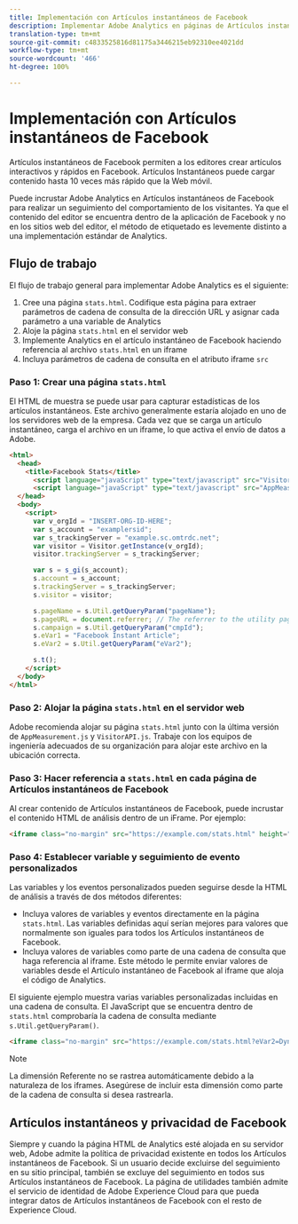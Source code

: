 ```yaml
---
title: Implementación con Artículos instantáneos de Facebook
description: Implementar Adobe Analytics en páginas de Artículos instantáneos de Facebook.
translation-type: tm+mt
source-git-commit: c4833525816d81175a3446215eb92310ee4021dd
workflow-type: tm+mt
source-wordcount: '466'
ht-degree: 100%

---
```



# Implementación con Artículos instantáneos de Facebook

Artículos instantáneos de Facebook permiten a los editores crear artículos interactivos y rápidos en Facebook. Artículos Instantáneos puede cargar contenido hasta 10 veces más rápido que la Web móvil.

Puede incrustar Adobe Analytics en Artículos instantáneos de Facebook para realizar un seguimiento del comportamiento de los visitantes. Ya que el contenido del editor se encuentra dentro de la aplicación de Facebook y no en los sitios web del editor, el método de etiquetado es levemente distinto a una implementación estándar de Analytics.

## Flujo de trabajo

El flujo de trabajo general para implementar Adobe Analytics es el siguiente:

1. Cree una página `stats.html`. Codifique esta página para extraer parámetros de cadena de consulta de la dirección URL y asignar cada parámetro a una variable de Analytics
1. Aloje la página `stats.html` en el servidor web
1. Implemente Analytics en el artículo instantáneo de Facebook haciendo referencia al archivo `stats.html` en un iframe
1. Incluya parámetros de cadena de consulta en el atributo iframe `src`

### Paso 1: Crear una página `stats.html`

El HTML de muestra se puede usar para capturar estadísticas de los artículos instantáneos. Este archivo generalmente estaría alojado en uno de los servidores web de la empresa. Cada vez que se carga un artículo instantáneo, carga el archivo en un iframe, lo que activa el envío de datos a Adobe.

```html
<html>
  <head>
    <title>Facebook Stats</title>
      <script language="javaScript" type="text/javascript" src="VisitorAPI.js"></script>
      <script language="javaScript" type="text/javascript" src="AppMeasurement.js"></script>
  </head>
  <body>
    <script>
      var v_orgId = "INSERT-ORG-ID-HERE";
      var s_account = "examplersid";
      var s_trackingServer = "example.sc.omtrdc.net";
      var visitor = Visitor.getInstance(v_orgId);
      visitor.trackingServer = s_trackingServer;

      var s = s_gi(s_account);
      s.account = s_account;
      s.trackingServer = s_trackingServer;
      s.visitor = visitor;

      s.pageName = s.Util.getQueryParam("pageName");
      s.pageURL = document.referrer; // The referrer to the utility page is the parent frame
      s.campaign = s.Util.getQueryParam("cmpId");
      s.eVar1 = "Facebook Instant Article";
      s.eVar2 = s.Util.getQueryParam("eVar2");

      s.t();
    </script>
  </body>
</html>
```

### Paso 2: Alojar la página `stats.html` en el servidor web

Adobe recomienda alojar su página `stats.html` junto con la última versión de `AppMeasurement.js` y `VisitorAPI.js`. Trabaje con los equipos de ingeniería adecuados de su organización para alojar este archivo en la ubicación correcta.

### Paso 3: Hacer referencia a `stats.html` en cada página de Artículos instantáneos de Facebook

Al crear contenido de Artículos instantáneos de Facebook, puede incrustar el contenido HTML de análisis dentro de un iFrame. Por ejemplo:

```html
<iframe class="no-margin" src="https://example.com/stats.html" height="0"></iframe>
```

### Paso 4: Establecer variable y seguimiento de evento personalizados

Las variables y los eventos personalizados pueden seguirse desde la HTML de análisis a través de dos métodos diferentes:

* Incluya valores de variables y eventos directamente en la página `stats.html`. Las variables definidas aquí serían mejores para valores que normalmente son iguales para todos los Artículos instantáneos de Facebook.
* Incluya valores de variables como parte de una cadena de consulta que haga referencia al iframe. Este método le permite enviar valores de variables desde el Artículo instantáneo de Facebook al iframe que aloja el código de Analytics.

El siguiente ejemplo muestra varias variables personalizadas incluidas en una cadena de consulta. El JavaScript que se encuentra dentro de `stats.html` comprobaría la cadena de consulta mediante `s.Util.getQueryParam()`.

```html
<iframe class="no-margin" src="https://example.com/stats.html?eVar2=Dynamic%20article%20title&pageName=Example%20article%20name&cmpId=exampleID123" height="0"></iframe>
```

>[!NOTE]
>
>La dimensión Referente no se rastrea automáticamente debido a la naturaleza de los iframes. Asegúrese de incluir esta dimensión como parte de la cadena de consulta si desea rastrearla.

## Artículos instantáneos y privacidad de Facebook

Siempre y cuando la página HTML de Analytics esté alojada en su servidor web, Adobe admite la política de privacidad existente en todos los Artículos instantáneos de Facebook. Si un usuario decide excluirse del seguimiento en su sitio principal, también se excluye del seguimiento en todos sus Artículos instantáneos de Facebook. La página de utilidades también admite el servicio de identidad de Adobe Experience Cloud para que pueda integrar datos de Artículos instantáneos de Facebook con el resto de Experience Cloud.
